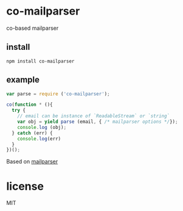 # co-mailparser

co-based mailparser

## install 

```text
npm install co-mailparser
```

## example

```js
var parse = require ('co-mailparser');

co(function * (){
  try {
    // email can be instance of `ReadableStream` or `string`
    var obj = yield parse (email, { /* mailparser options */});  
    console.log (obj);
  } catch (err) {
    console.log(err)
  }
})();
```

Based on [mailparser](https://www.npmjs.org/package/mailparser)

# license
MIT